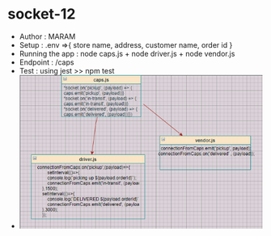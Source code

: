 # socket-12

* Author : MARAM
* Setup : .env =>{ store name, address, customer name, order id }
* Running the app : node caps.js + node driver.js + node vendor.js
* Endpoint : /caps
* Test : using jest >> npm test
* ![UML Diagram](uml12.png)